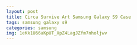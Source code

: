 ```yaml
---
layout: post
title: Circa Survive Art Samsung Galaxy S9 Case
tags: samsung galaxy s9
categories: samsung
img: 1eKk1U66aKpUT_XpZ4LagJZfm7nholjwv
---
```


